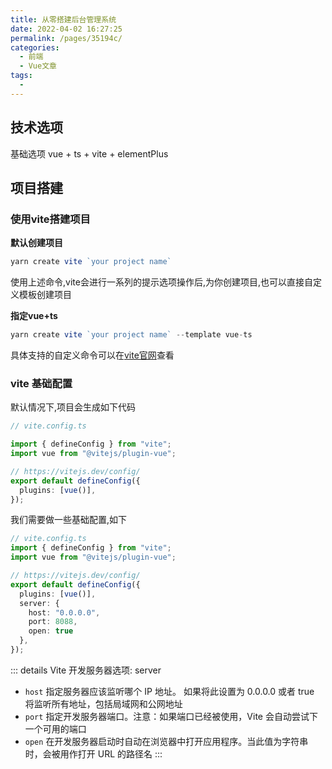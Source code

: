 ```yaml
---
title: 从零搭建后台管理系统
date: 2022-04-02 16:27:25
permalink: /pages/35194c/
categories:
  - 前端
  - Vue文章
tags:
  - 
---
```


## 技术选项

基础选项 vue + ts + vite + elementPlus

## 项目搭建

### 使用vite搭建项目

**默认创建项目**
``` ts
yarn create vite `your project name` 
```
使用上述命令,vite会进行一系列的提示选项操作后,为你创建项目,也可以直接自定义模板创建项目

**指定vue+ts**

``` ts
yarn create vite `your project name` --template vue-ts    
```
具体支持的自定义命令可以在[vite官网](https://vitejs.cn/guide/)查看

### vite 基础配置
默认情况下,项目会生成如下代码  
``` ts
// vite.config.ts

import { defineConfig } from "vite";
import vue from "@vitejs/plugin-vue";

// https://vitejs.dev/config/
export default defineConfig({
  plugins: [vue()],
});

```
我们需要做一些基础配置,如下
``` ts
// vite.config.ts
import { defineConfig } from "vite";
import vue from "@vitejs/plugin-vue";

// https://vitejs.dev/config/
export default defineConfig({
  plugins: [vue()],
  server: {
    host: "0.0.0.0",
    port: 8088,
    open: true
  },
});

```
::: details Vite 开发服务器选项: server

* `host` 指定服务器应该监听哪个 IP 地址。 如果将此设置为 0.0.0.0 或者 true 将监听所有地址，包括局域网和公网地址
* `port` 指定开发服务器端口。注意：如果端口已经被使用，Vite 会自动尝试下一个可用的端口
* `open` 在开发服务器启动时自动在浏览器中打开应用程序。当此值为字符串时，会被用作打开 URL 的路径名
:::